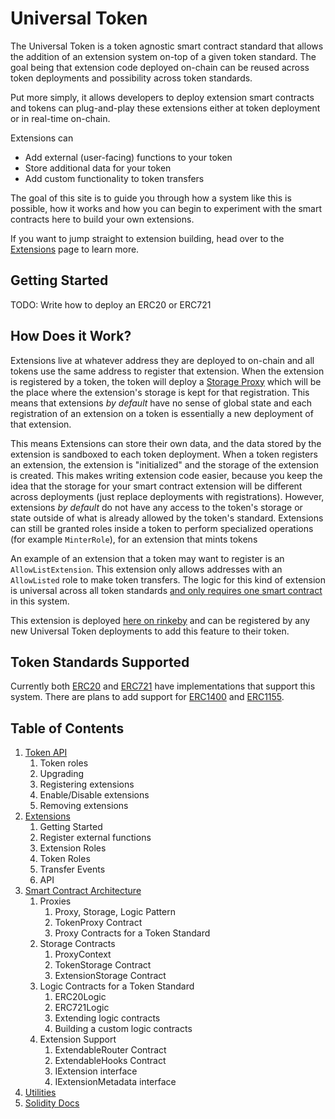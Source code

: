 # Universal Token

The Universal Token is a token agnostic smart contract standard that allows the addition of an extension system on-top of a given token standard. The
goal being that extension code deployed on-chain can be reused across token deployments and possibility across token standards. 

Put more simply, it allows developers to deploy extension smart contracts and tokens can plug-and-play these extensions either at token deployment or 
in real-time on-chain. 

Extensions can 

* Add external (user-facing) functions to your token
* Store additional data for your token
* Add custom functionality to token transfers

The goal of this site is to guide you through how a system like this is possible, how it works and how you can begin to experiment with the smart contracts
here to build your own extensions. 

If you want to jump straight to extension building, head over to the [Extensions](../extensions.md) page to learn more.

## Getting Started

TODO: Write how to deploy an ERC20 or ERC721

## How Does it Work?

Extensions live at whatever address they are deployed to on-chain and all tokens use the same address to register that extension.
When the extension is registered by a token, the token will deploy a [Storage Proxy](https://github.com/ConsenSys/UniversalToken/blob/develop/contracts/extensions/ExtensionStorage.sol) which will be the place where the extension's storage is kept for that registration. This means that 
extensions *by default* have no sense of global state and each registration of an extension on a token is essentially a
new deployment of that extension.

This means Extensions can store their own data, and the data stored by the extension is sandboxed to each token deployment. When a 
token registers an extension, the extension is "initialized" and the storage of the extension is created. This makes writing extension
code easier, because you keep the idea that the storage for your smart contract extension will be different across deployments (just replace
deployments with registrations). However, extensions *by default* do not have any access to the token's storage or state outside of what is already 
allowed by the token's standard. Extensions can still be granted roles inside a token to perform specialized operations (for example `MinterRole`), 
for an extension that mints tokens

An example of an extension that a token may want to register is an `AllowListExtension`. This extension only allows addresses with an `AllowListed`
role to make token transfers. The logic for this kind of extension is universal across all token standards [and only requires one smart contract](https://github.com/ConsenSys/UniversalToken/blob/develop/contracts/extensions/allowblock/allow/AllowExtension.sol) in this system.

This extension is deployed [here on rinkeby](#) and can be registered by any new Universal Token deployments to add this feature to their token.

## Token Standards Supported

Currently both [ERC20](https://github.com/ConsenSys/UniversalToken/blob/develop/contracts/ERC20Extendable.sol) and [ERC721](https://github.com/ConsenSys/UniversalToken/blob/develop/contracts/tokens/ERC721/proxy/ERC721Proxy.sol) have implementations that support this system. There are plans to add support for [ERC1400](https://github.com/ethereum/eips/issues/1411) and [ERC1155](https://eips.ethereum.org/EIPS/eip-1155). 

## Table of Contents

1. [Token API](../tokens/token-standards.md)
    1. Token roles
    2. Upgrading
    3. Registering extensions
    4. Enable/Disable extensions
    5. Removing extensions
2. [Extensions](../extensions.md)
    1. Getting Started
    2. Register external functions
    3. Extension Roles
    4. Token Roles
    5. Transfer Events
    6. API 
3. [Smart Contract Architecture](../contracts/overview.md)
    1. Proxies 
        1. Proxy, Storage, Logic Pattern
        2. TokenProxy Contract
        3. Proxy Contracts for a Token Standard
    2. Storage Contracts
        1. ProxyContext
        2. TokenStorage Contract
        3. ExtensionStorage Contract
    3. Logic Contracts for a Token Standard
        1. ERC20Logic
        2. ERC721Logic
        3. Extending logic contracts
        3. Building a custom logic contracts
    4. Extension Support
        1. ExtendableRouter Contract
        2. ExtendableHooks Contract
        3. IExtension interface
        4. IExtensionMetadata interface
4. [Utilities](../utilities/overview.md)
5. [Solidity Docs](../API/index.md)
    


